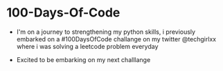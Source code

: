 # 100-Days-Of-Code

- I'm on a journey to strengthening my python skills, i previously embarked on a #100DaysOfCode
challange on my twitter @techgirlxx where i was solving a leetcode problem everyday

- Excited to be embarking on my next challlange

